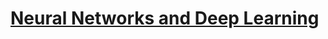 # [Neural Networks and Deep Learning](https://www.coursera.org/learn/neural-networks-deep-learning)
